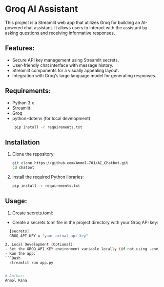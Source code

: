 # Groq AI Assistant
This project is a Streamlit web app that utilizes Groq for building an AI-powered chat assistant. It allows users to interact with the assistant by asking questions and receiving informative responses.

## Features:
  - Secure API key management using Streamlit secrets.
  - User-friendly chat interface with message history.
  - Streamlit components for a visually appealing layout.
  - Integration with Groq's large language model for generating responses.
    
## Requirements: 
  - Python 3.x
  - Streamlit 
  - Groq 
  - python-dotenv (for local development)
    ```bash
     pip install -r requirements.txt

## Installation

1. Clone the repository:
      ```bash
     git clone https://github.com/Anmol-701/AI_Chatbot.git
     cd chatbot
2. Install the required Python libraries:
    ```bash
    pip install -r requirements.txt


## Usage:

1. Create secrets.toml:
  - Create a secrets.toml file in the project directory with your Groq API key:
  ```Bash 
    [secrets]
    GROQ_API_KEY = "your_actual_api_key" 

2. Local Development (Optional):
  - Set the GROQ_API_KEY environment variable locally (if not using .env).
  - Run the app:
  ```Bash
    streamlit run app.py


# Author:
Anmol Rana